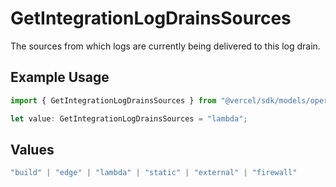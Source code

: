 # GetIntegrationLogDrainsSources

The sources from which logs are currently being delivered to this log drain.

## Example Usage

```typescript
import { GetIntegrationLogDrainsSources } from "@vercel/sdk/models/operations/getintegrationlogdrains.js";

let value: GetIntegrationLogDrainsSources = "lambda";
```

## Values

```typescript
"build" | "edge" | "lambda" | "static" | "external" | "firewall"
```